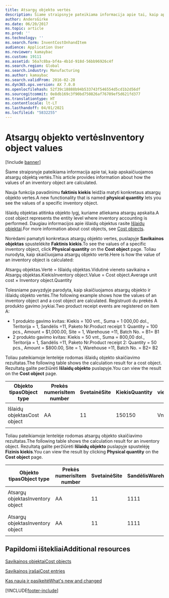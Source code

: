 ```yaml
---
title: Atsargų objekto vertės
description: Šiame straipsnyje pateikiama informacija apie tai, kaip apskaičiuojamos atsargų objektą vertės.
author: AndersGirke
ms.date: 06/20/2017
ms.topic: article
ms.prod: ''
ms.technology: ''
ms.search.form: InventCostOnhandItem
audience: Application User
ms.reviewer: kamaybac
ms.custom: 19111
ms.assetid: 56a7c8ba-bf4a-4b1d-918d-56bb96926c4f
ms.search.region: Global
ms.search.industry: Manufacturing
ms.author: kamaybac
ms.search.validFrom: 2016-02-28
ms.dyn365.ops.version: AX 7.0.0
ms.openlocfilehash: 52f39c18888b94b533743f546554d5cd1b2d56df
ms.sourcegitcommit: 0e8db169c3f90bd750826af76709ef5d621fd377
ms.translationtype: HT
ms.contentlocale: lt-LT
ms.lasthandoff: 04/01/2021
ms.locfileid: "5832255"
---
```

# <a name="inventory-object-values"></a><span data-ttu-id="f698e-103">Atsargų objekto vertės</span><span class="sxs-lookup"><span data-stu-id="f698e-103">Inventory object values</span></span>

[!include [banner](../includes/banner.md)]

<span data-ttu-id="f698e-104">Šiame straipsnyje pateikiama informacija apie tai, kaip apskaičiuojamos atsargų objektą vertės.</span><span class="sxs-lookup"><span data-stu-id="f698e-104">This article provides information about how the values of an inventory object are calculated.</span></span> 

<span data-ttu-id="f698e-105">Nauja funkcija pavadinimu **faktinis kiekis** leidžia matyti konkretaus atsargų objekto vertes.</span><span class="sxs-lookup"><span data-stu-id="f698e-105">A new functionality that is named **physical quantity** lets you see the values of a specific inventory object.</span></span> 

<span data-ttu-id="f698e-106">Išlaidų objektas atitinka objekto lygį, kuriame atliekama atsargų apskaita.</span><span class="sxs-lookup"><span data-stu-id="f698e-106">A cost object represents the entity level where inventory accounting is performed.</span></span> <span data-ttu-id="f698e-107">Daugiau informacijos apie išlaidų objektus rasite [Išlaidų objektai](cost-object.md).</span><span class="sxs-lookup"><span data-stu-id="f698e-107">For more information about cost objects, see [Cost objects](cost-object.md).</span></span> 

<span data-ttu-id="f698e-108">Norėdami pamatyti konkretaus atsargų objekto vertes, puslapyje **Savikainos objektas** spustelėkite **Faktinis kiekis**.</span><span class="sxs-lookup"><span data-stu-id="f698e-108">To see the values of a specific inventory object, click **Physical quantity** on the **Cost object** page.</span></span> <span data-ttu-id="f698e-109">Toliau nurodyta, kaip skaičiuojama atsargų objekto vertė.</span><span class="sxs-lookup"><span data-stu-id="f698e-109">Here is how the value of an inventory object is calculated:</span></span> 

<span data-ttu-id="f698e-110">Atsargų objektas.Vertė = Išlaidų objektas.Vidutinė vieneto savikaina × Atsargų objektas.Kiekis</span><span class="sxs-lookup"><span data-stu-id="f698e-110">Inventory object.Value = Cost object.Average unit cost × Inventory object.Quantity</span></span> 

<span data-ttu-id="f698e-111">Tolesniame pavyzdyje parodyta, kaip skaičiuojamos atsargų objekto ir išlaidų objekto vertės.</span><span class="sxs-lookup"><span data-stu-id="f698e-111">The following example shows how the values of an inventory object and a cost object are calculated.</span></span> <span data-ttu-id="f698e-112">Registruoti du prekės A produkto gavimo įvykiai.</span><span class="sxs-lookup"><span data-stu-id="f698e-112">Two product receipt events are registered on item A:</span></span>

-   <span data-ttu-id="f698e-113">1 produkto gavimo kvitas: Kiekis = 100 vnt., Suma = 1 000,00 dol., Teritorija = 1, Sandėlis =11, Paketo Nr.</span><span class="sxs-lookup"><span data-stu-id="f698e-113">Product receipt 1: Quantity = 100 pcs., Amount = $1,000.00, Site = 1, Warehouse =11, Batch No.</span></span> <span data-ttu-id="f698e-114">= B1</span><span class="sxs-lookup"><span data-stu-id="f698e-114">= B1</span></span>
-   <span data-ttu-id="f698e-115">2 produkto gavimo kvitas: Kiekis = 50 vnt., Suma = 800,00 dol., Teritorija = 1, Sandėlis =11, Paketo Nr.</span><span class="sxs-lookup"><span data-stu-id="f698e-115">Product receipt 2: Quantity = 50 pcs., Amount = $800.00, Site = 1, Warehouse =11, Batch No.</span></span> <span data-ttu-id="f698e-116">= B2</span><span class="sxs-lookup"><span data-stu-id="f698e-116">= B2</span></span>

<span data-ttu-id="f698e-117">Toliau pateikiamoje lentelėje rodomas išlaidų objekto skaičiavimo rezultatas.</span><span class="sxs-lookup"><span data-stu-id="f698e-117">The following table shows the calculation result for a cost object.</span></span> <span data-ttu-id="f698e-118">Rezultatą galite peržiūrėti **Išlaidų objekto** puslapyje.</span><span class="sxs-lookup"><span data-stu-id="f698e-118">You can view the result on the **Cost object** page.</span></span>

<table style="width:100%;">
<colgroup>
<col width="14%" />
<col width="14%" />
<col width="14%" />
<col width="14%" />
<col width="14%" />
<col width="14%" />
<col width="14%" />
</colgroup>
<thead>
<tr class="header">
<th><span data-ttu-id="f698e-119">Objekto tipas</span><span class="sxs-lookup"><span data-stu-id="f698e-119">Object type</span></span></th>
<th><span data-ttu-id="f698e-120">Prekės numeris</span><span class="sxs-lookup"><span data-stu-id="f698e-120">Item number</span></span></th>
<th><span data-ttu-id="f698e-121">Svetainė</span><span class="sxs-lookup"><span data-stu-id="f698e-121">Site</span></span></th>
<th><span data-ttu-id="f698e-122">Kiekis</span><span class="sxs-lookup"><span data-stu-id="f698e-122">Quantity</span></span></th>
<th><span data-ttu-id="f698e-123">Atsargų vienetas</span><span class="sxs-lookup"><span data-stu-id="f698e-123">Inventory unit</span></span></th>
<th><span data-ttu-id="f698e-124">Vertė</span><span class="sxs-lookup"><span data-stu-id="f698e-124">Value</span></span></th>
<th><span data-ttu-id="f698e-125">Vidutinė vieneto savikaina</span><span class="sxs-lookup"><span data-stu-id="f698e-125">Average unit cost</span></span></th>
</tr>
</thead>
<tbody>
<tr class="odd">
<td><span data-ttu-id="f698e-126">Išlaidų objektas</span><span class="sxs-lookup"><span data-stu-id="f698e-126">Cost object</span></span></td>
<td><span data-ttu-id="f698e-127">A</span><span class="sxs-lookup"><span data-stu-id="f698e-127">A</span></span></td>
<td><span data-ttu-id="f698e-128">1</span><span class="sxs-lookup"><span data-stu-id="f698e-128">1</span></span></td>
<td><span data-ttu-id="f698e-129">150</span><span class="sxs-lookup"><span data-stu-id="f698e-129">150</span></span></td>
<td><span data-ttu-id="f698e-130">Vnt.</span><span class="sxs-lookup"><span data-stu-id="f698e-130">Pcs.</span></span></td>
<td><p><span data-ttu-id="f698e-131">1 800,00 $</span><span class="sxs-lookup"><span data-stu-id="f698e-131">$1800.00</span></span></p></td>
<td><p><span data-ttu-id="f698e-132">12,00 $</span><span class="sxs-lookup"><span data-stu-id="f698e-132">$12.00</span></span></p></td>
</tr>
</tbody>
</table>

<span data-ttu-id="f698e-133">Toliau pateikiamoje lentelėje rodomas atsargų objekto skaičiavimo rezultatas.</span><span class="sxs-lookup"><span data-stu-id="f698e-133">The following table shows the calculation result for an inventory object.</span></span> <span data-ttu-id="f698e-134">Rezultatą galite peržiūrėti **Išlaidų objekto** puslapyje spustelėję **Fizinis kiekis**.</span><span class="sxs-lookup"><span data-stu-id="f698e-134">You can view the result by clicking **Physical quantity** on the **Cost object** page.</span></span>

<table style="width:100%;">
<colgroup>
<col width="11%" />
<col width="11%" />
<col width="11%" />
<col width="11%" />
<col width="11%" />
<col width="11%" />
<col width="11%" />
<col width="11%" />
<col width="11%" />
</colgroup>
<thead>
<tr class="header">
<th><span data-ttu-id="f698e-135">Objekto tipas</span><span class="sxs-lookup"><span data-stu-id="f698e-135">Object type</span></span></th>
<th><span data-ttu-id="f698e-136">Prekės numeris</span><span class="sxs-lookup"><span data-stu-id="f698e-136">Item number</span></span></th>
<th><span data-ttu-id="f698e-137">Svetainė</span><span class="sxs-lookup"><span data-stu-id="f698e-137">Site</span></span></th>
<th><span data-ttu-id="f698e-138">Sandėlis</span><span class="sxs-lookup"><span data-stu-id="f698e-138">Warehouse</span></span></th>
<th><span data-ttu-id="f698e-139">Paketo nr.</span><span class="sxs-lookup"><span data-stu-id="f698e-139">Batch No.</span></span></th>
<th><span data-ttu-id="f698e-140">Kiekis</span><span class="sxs-lookup"><span data-stu-id="f698e-140">Quantity</span></span></th>
<th><span data-ttu-id="f698e-141">Atsargų vienetas</span><span class="sxs-lookup"><span data-stu-id="f698e-141">Inventory unit</span></span></th>
<th><span data-ttu-id="f698e-142">Vertė</span><span class="sxs-lookup"><span data-stu-id="f698e-142">Value</span></span></th>
<th><span data-ttu-id="f698e-143">Vidutinė vieneto savikaina</span><span class="sxs-lookup"><span data-stu-id="f698e-143">Average unit cost</span></span></th>
</tr>
</thead>
<tbody>
<tr class="odd">
<td><span data-ttu-id="f698e-144">Atsargų objektas</span><span class="sxs-lookup"><span data-stu-id="f698e-144">Inventory object</span></span></td>
<td><span data-ttu-id="f698e-145">A</span><span class="sxs-lookup"><span data-stu-id="f698e-145">A</span></span></td>
<td><span data-ttu-id="f698e-146">1</span><span class="sxs-lookup"><span data-stu-id="f698e-146">1</span></span></td>
<td><span data-ttu-id="f698e-147">11</span><span class="sxs-lookup"><span data-stu-id="f698e-147">11</span></span></td>
<td><span data-ttu-id="f698e-148">B1</span><span class="sxs-lookup"><span data-stu-id="f698e-148">B1</span></span></td>
<td><span data-ttu-id="f698e-149">100</span><span class="sxs-lookup"><span data-stu-id="f698e-149">100</span></span></td>
<td><span data-ttu-id="f698e-150">Vnt.</span><span class="sxs-lookup"><span data-stu-id="f698e-150">Pcs.</span></span></td>
<td><p><span data-ttu-id="f698e-151">1 200,00 $</span><span class="sxs-lookup"><span data-stu-id="f698e-151">$1200.00</span></span></p></td>
<td><p><span data-ttu-id="f698e-152">12,00 $</span><span class="sxs-lookup"><span data-stu-id="f698e-152">$12.00</span></span></p></td>
</tr>
<tr class="even">
<td><span data-ttu-id="f698e-153">Atsargų objektas</span><span class="sxs-lookup"><span data-stu-id="f698e-153">Inventory object</span></span></td>
<td><span data-ttu-id="f698e-154">A</span><span class="sxs-lookup"><span data-stu-id="f698e-154">A</span></span></td>
<td><span data-ttu-id="f698e-155">1</span><span class="sxs-lookup"><span data-stu-id="f698e-155">1</span></span></td>
<td><span data-ttu-id="f698e-156">11</span><span class="sxs-lookup"><span data-stu-id="f698e-156">11</span></span></td>
<td><span data-ttu-id="f698e-157">B2</span><span class="sxs-lookup"><span data-stu-id="f698e-157">B2</span></span></td>
<td><span data-ttu-id="f698e-158">50</span><span class="sxs-lookup"><span data-stu-id="f698e-158">50</span></span></td>
<td><span data-ttu-id="f698e-159">Vnt.</span><span class="sxs-lookup"><span data-stu-id="f698e-159">Pcs.</span></span></td>
<td><p><span data-ttu-id="f698e-160">600,00 $</span><span class="sxs-lookup"><span data-stu-id="f698e-160">$600.00</span></span></p></td>
<td><p><span data-ttu-id="f698e-161">12,00 $</span><span class="sxs-lookup"><span data-stu-id="f698e-161">$12.00</span></span></p></td>
</tr>
</tbody>
</table>



<a name="additional-resources"></a><span data-ttu-id="f698e-162">Papildomi ištekliai</span><span class="sxs-lookup"><span data-stu-id="f698e-162">Additional resources</span></span>
--------

[<span data-ttu-id="f698e-163">Savikainos objektai</span><span class="sxs-lookup"><span data-stu-id="f698e-163">Cost objects</span></span>](cost-object.md)

[<span data-ttu-id="f698e-164">Savikainos įrašai</span><span class="sxs-lookup"><span data-stu-id="f698e-164">Cost entries</span></span>](cost-entries.md)

[<span data-ttu-id="f698e-165">Kas nauja ir pasikeitė</span><span class="sxs-lookup"><span data-stu-id="f698e-165">What's new and changed</span></span>](../../fin-and-ops/get-started/whats-new-changed.md)





[!INCLUDE[footer-include](../../includes/footer-banner.md)]